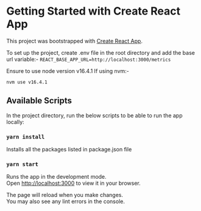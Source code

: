 # Getting Started with Create React App

This project was bootstrapped with [Create React App](https://github.com/facebook/create-react-app).

To set up the project, create .env file in the root directory and add the base url variable:-
`REACT_BASE_APP_URL=http://localhost:3000/metrics`

Ensure to use node version v16.4.1
If using nvm:-

`nvm use v16.4.1`

## Available Scripts

In the project directory, run the below scripts to be able to run the app locally:
### `yarn install`
Installs all the packages listed in package.json file 

### `yarn start`

Runs the app in the development mode.\
Open [http://localhost:3000](http://localhost:3000) to view it in your browser.

The page will reload when you make changes.\
You may also see any lint errors in the console.
